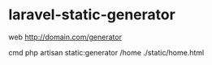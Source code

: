 # laravel-static-generator


web
http://domain.com/generator

cmd
php artisan static:generator /home ./static/home.html
